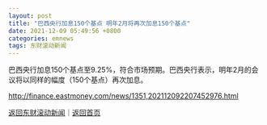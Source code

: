 ```yaml
---
layout: post
title: "巴西央行加息150个基点 明年2月将再次加息150个基点"
date: 2021-12-09 05:49:56 +0800
categories: emnews
tags: 东财滚动新闻
---
```


巴西央行加息150个基点至9.25%，符合市场预期。巴西央行表示，明年2月的会议将以同样的幅度（150个基点）再次加息。

<http://finance.eastmoney.com/news/1351,202112092207452976.html>

[返回东财滚动新闻](//finews.withounder.com/emnews/)｜[返回首页](//finews.withounder.com/)